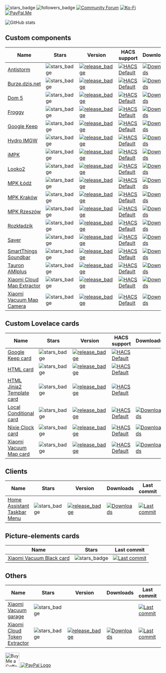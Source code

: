 ![stars_badge](https://img.shields.io/github/stars/PiotrMachowski?affiliations=OWNER&label=Total%20Stars)
![followers_badge](https://img.shields.io/github/followers/PiotrMachowski?label=Followers)
[![Community Forum][community_forum_shield]][community_forum]
[![Ko-Fi][ko_fi_shield]][ko_fi]
[![PayPal.Me][paypal_me_shield]][paypal_me]

[community_forum_shield]: https://img.shields.io/static/v1.svg?label=%20&message=Forum&style=popout&color=41bdf5&logo=HomeAssistant&logoColor=white
[community_forum]: https://community.home-assistant.io/u/3_14

[ko_fi_shield]: https://img.shields.io/static/v1.svg?label=%20&message=Ko-Fi&color=F16061&logo=ko-fi&logoColor=white
[ko_fi]: https://ko-fi.com/piotrmachowski

[buy_me_a_coffee_shield]: https://img.shields.io/static/v1.svg?label=%20&message=Buy%20me%20a%20coffee&color=6f4e37&logo=buy%20me%20a%20coffee&logoColor=white
[buy_me_a_coffee]: https://www.buymeacoffee.com/PiotrMachowski

[paypal_me_shield]: https://img.shields.io/static/v1.svg?label=%20&message=PayPal.Me&logo=paypal
[paypal_me]: https://paypal.me/PiMachowski



![GitHub stats](https://github-readme-stats.vercel.app/api?username=PiotrMachowski&theme=dark)

## Custom components

| Name                                                                                                                        | Stars                                                                                                                                 | Version                                                                                                                                                                                                                                                      | HACS support                                         | Downloads                                                                                                                                                                                                                                               | Last commit                                                                                                                                                                                                                                  | Forum                                                                                                                                     |
|-----------------------------------------------------------------------------------------------------------------------------|---------------------------------------------------------------------------------------------------------------------------------------|--------------------------------------------------------------------------------------------------------------------------------------------------------------------------------------------------------------------------------------------------------------|------------------------------------------------------|---------------------------------------------------------------------------------------------------------------------------------------------------------------------------------------------------------------------------------------------------------|----------------------------------------------------------------------------------------------------------------------------------------------------------------------------------------------------------------------------------------------|-------------------------------------------------------------------------------------------------------------------------------------------|
| [Antistorm](https://github.com/PiotrMachowski/Home-Assistant-custom-components-Antistorm)                                   | ![stars_badge](https://img.shields.io/github/stars/PiotrMachowski/Home-Assistant-custom-components-Antistorm?label=)                  | [![release_badge](https://img.shields.io/github/v/release/PiotrMachowski/Home-Assistant-custom-components-Antistorm?label=)](https://github.com/PiotrMachowski/Home-Assistant-custom-components-Antistorm/releases/latest)                                   | [![HACS Default][hacs_default_shield]][hacs_default] | [![Downloads](https://img.shields.io/github/downloads/PiotrMachowski/Home-Assistant-custom-components-Antistorm/total?label=)](https://github.com/PiotrMachowski/Home-Assistant-custom-components-Antistorm/releases)                                   | [![Last commit](https://img.shields.io/github/last-commit/PiotrMachowski/Home-Assistant-custom-components-Antistorm?label=)](https://github.com/PiotrMachowski/Home-Assistant-custom-components-Antistorm)                                   |                                                                                                                                           |
| [Burze.dzis.net](https://github.com/PiotrMachowski/Home-Assistant-custom-components-Burze.dzis.net)                         | ![stars_badge](https://img.shields.io/github/stars/PiotrMachowski/Home-Assistant-custom-components-Burze.dzis.net?label=)             | [![release_badge](https://img.shields.io/github/v/release/PiotrMachowski/Home-Assistant-custom-components-Burze.dzis.net?label=)](https://github.com/PiotrMachowski/Home-Assistant-custom-components-Burze.dzis.net/releases/latest)                         | [![HACS Default][hacs_default_shield]][hacs_default] | [![Downloads](https://img.shields.io/github/downloads/PiotrMachowski/Home-Assistant-custom-components-Burze.dzis.net/total?label=)](https://github.com/PiotrMachowski/Home-Assistant-custom-components-Burze.dzis.net/releases)                         | [![Last commit](https://img.shields.io/github/last-commit/PiotrMachowski/Home-Assistant-custom-components-Burze.dzis.net?label=)](https://github.com/PiotrMachowski/Home-Assistant-custom-components-Burze.dzis.net)                         |                                                                                                                                           |
| [Dom 5](https://github.com/PiotrMachowski/Home-Assistant-custom-components-Dom-5)                                           | ![stars_badge](https://img.shields.io/github/stars/PiotrMachowski/Home-Assistant-custom-components-Dom-5?label=)                      | [![release_badge](https://img.shields.io/github/v/release/PiotrMachowski/Home-Assistant-custom-components-Dom-5?label=)](https://github.com/PiotrMachowski/Home-Assistant-custom-components-Dom-5/releases/latest)                                           | [![HACS Default][hacs_custom_shield]][hacs_custom]   | [![Downloads](https://img.shields.io/github/downloads/PiotrMachowski/Home-Assistant-custom-components-Dom-5/total?label=)](https://github.com/PiotrMachowski/Home-Assistant-custom-components-Dom-5/releases)                                           | [![Last commit](https://img.shields.io/github/last-commit/PiotrMachowski/Home-Assistant-custom-components-Dom-5?label=)](https://github.com/PiotrMachowski/Home-Assistant-custom-components-Dom-5)                                           |                                                                                                                                           |
| [Froggy](https://github.com/PiotrMachowski/Home-Assistant-custom-components-Froggy)                                         | ![stars_badge](https://img.shields.io/github/stars/PiotrMachowski/Home-Assistant-custom-components-Froggy?label=)                     | [![release_badge](https://img.shields.io/github/v/release/PiotrMachowski/Home-Assistant-custom-components-Froggy?label=)](https://github.com/PiotrMachowski/Home-Assistant-custom-components-Froggy/releases/latest)                                         | [![HACS Default][hacs_custom_shield]][hacs_custom]   | [![Downloads](https://img.shields.io/github/downloads/PiotrMachowski/Home-Assistant-custom-components-Froggy/total?label=)](https://github.com/PiotrMachowski/Home-Assistant-custom-components-Froggy/releases)                                         | [![Last commit](https://img.shields.io/github/last-commit/PiotrMachowski/Home-Assistant-custom-components-Froggy?label=)](https://github.com/PiotrMachowski/Home-Assistant-custom-components-Froggy)                                         |                                                                                                                                           |
| [Google Keep](https://github.com/PiotrMachowski/Home-Assistant-custom-components-Google-Keep)                               | ![stars_badge](https://img.shields.io/github/stars/PiotrMachowski/Home-Assistant-custom-components-Google-Keep?label=)                | [![release_badge](https://img.shields.io/github/v/release/PiotrMachowski/Home-Assistant-custom-components-Google-Keep?label=)](https://github.com/PiotrMachowski/Home-Assistant-custom-components-Google-Keep/releases/latest)                               | [![HACS Default][hacs_default_shield]][hacs_default] | [![Downloads](https://img.shields.io/github/downloads/PiotrMachowski/Home-Assistant-custom-components-Google-Keep/total?label=)](https://github.com/PiotrMachowski/Home-Assistant-custom-components-Google-Keep/releases)                               | [![Last commit](https://img.shields.io/github/last-commit/PiotrMachowski/Home-Assistant-custom-components-Google-Keep?label=)](https://github.com/PiotrMachowski/Home-Assistant-custom-components-Google-Keep)                               | [![community_badge][community_forum_shield]](https://community.home-assistant.io/t/google-keep-custom-component-and-lovelace-card/131752) |
| [Hydro IMGW](https://github.com/PiotrMachowski/Home-Assistant-custom-components-Hydro-IMGW)                                 | ![stars_badge](https://img.shields.io/github/stars/PiotrMachowski/Home-Assistant-custom-components-Hydro-IMGW?label=)                 | [![release_badge](https://img.shields.io/github/v/release/PiotrMachowski/Home-Assistant-custom-components-Hydro-IMGW?label=)](https://github.com/PiotrMachowski/Home-Assistant-custom-components-Hydro-IMGW/releases/latest)                                 | [![HACS Default][hacs_custom_shield]][hacs_custom]   | [![Downloads](https://img.shields.io/github/downloads/PiotrMachowski/Home-Assistant-custom-components-Hydro-IMGW/total?label=)](https://github.com/PiotrMachowski/Home-Assistant-custom-components-Hydro-IMGW/releases)                                 | [![Last commit](https://img.shields.io/github/last-commit/PiotrMachowski/Home-Assistant-custom-components-Hydro-IMGW?label=)](https://github.com/PiotrMachowski/Home-Assistant-custom-components-Hydro-IMGW)                                 |                                                                                                                                           |
| [iMPK](https://github.com/PiotrMachowski/Home-Assistant-custom-components-iMPK)                                             | ![stars_badge](https://img.shields.io/github/stars/PiotrMachowski/Home-Assistant-custom-components-iMPK?label=)                       | [![release_badge](https://img.shields.io/github/v/release/PiotrMachowski/Home-Assistant-custom-components-iMPK?label=)](https://github.com/PiotrMachowski/Home-Assistant-custom-components-iMPK/releases/latest)                                             | [![HACS Default][hacs_default_shield]][hacs_default] | [![Downloads](https://img.shields.io/github/downloads/PiotrMachowski/Home-Assistant-custom-components-iMPK/total?label=)](https://github.com/PiotrMachowski/Home-Assistant-custom-components-iMPK/releases)                                             | [![Last commit](https://img.shields.io/github/last-commit/PiotrMachowski/Home-Assistant-custom-components-iMPK?label=)](https://github.com/PiotrMachowski/Home-Assistant-custom-components-iMPK)                                             |                                                                                                                                           |
| [Looko2](https://github.com/PiotrMachowski/Home-Assistant-custom-components-Looko2)                                         | ![stars_badge](https://img.shields.io/github/stars/PiotrMachowski/Home-Assistant-custom-components-Looko2?label=)                     | [![release_badge](https://img.shields.io/github/v/release/PiotrMachowski/Home-Assistant-custom-components-Looko2?label=)](https://github.com/PiotrMachowski/Home-Assistant-custom-components-Looko2/releases/latest)                                         | [![HACS Default][hacs_default_shield]][hacs_default] | [![Downloads](https://img.shields.io/github/downloads/PiotrMachowski/Home-Assistant-custom-components-Looko2/total?label=)](https://github.com/PiotrMachowski/Home-Assistant-custom-components-Looko2/releases)                                         | [![Last commit](https://img.shields.io/github/last-commit/PiotrMachowski/Home-Assistant-custom-components-Looko2?label=)](https://github.com/PiotrMachowski/Home-Assistant-custom-components-Looko2)                                         |                                                                                                                                           |
| [MPK Łódź](https://github.com/PiotrMachowski/Home-Assistant-custom-components-MPK-Lodz)                                     | ![stars_badge](https://img.shields.io/github/stars/PiotrMachowski/Home-Assistant-custom-components-MPK-Lodz?label=)                   | [![release_badge](https://img.shields.io/github/v/release/PiotrMachowski/Home-Assistant-custom-components-MPK-Lodz?label=)](https://github.com/PiotrMachowski/Home-Assistant-custom-components-MPK-Lodz/releases/latest)                                     | [![HACS Default][hacs_custom_shield]][hacs_custom]   | [![Downloads](https://img.shields.io/github/downloads/PiotrMachowski/Home-Assistant-custom-components-MPK-Lodz/total?label=)](https://github.com/PiotrMachowski/Home-Assistant-custom-components-MPK-Lodz/releases)                                     | [![Last commit](https://img.shields.io/github/last-commit/PiotrMachowski/Home-Assistant-custom-components-MPK-Lodz?label=)](https://github.com/PiotrMachowski/Home-Assistant-custom-components-MPK-Lodz)                                     |                                                                                                                                           |
| [MPK Kraków](https://github.com/PiotrMachowski/Home-Assistant-custom-components-MPK-KR)                                     | ![stars_badge](https://img.shields.io/github/stars/PiotrMachowski/Home-Assistant-custom-components-MPK-KR?label=)                     | [![release_badge](https://img.shields.io/github/v/release/PiotrMachowski/Home-Assistant-custom-components-MPK-KR?label=)](https://github.com/PiotrMachowski/Home-Assistant-custom-components-MPK-KR/releases/latest)                                         | [![HACS Default][hacs_custom_shield]][hacs_custom]   | [![Downloads](https://img.shields.io/github/downloads/PiotrMachowski/Home-Assistant-custom-components-MPK-KR/total?label=)](https://github.com/PiotrMachowski/Home-Assistant-custom-components-MPK-KR/releases)                                         | [![Last commit](https://img.shields.io/github/last-commit/PiotrMachowski/Home-Assistant-custom-components-MPK-KR?label=)](https://github.com/PiotrMachowski/Home-Assistant-custom-components-MPK-KR)                                         |                                                                                                                                           |
| [MPK Rzeszów](https://github.com/PiotrMachowski/Home-Assistant-custom-components-MPK-Rzeszow)                               | ![stars_badge](https://img.shields.io/github/stars/PiotrMachowski/Home-Assistant-custom-components-MPK-Rzeszow?label=)                | [![release_badge](https://img.shields.io/github/v/release/PiotrMachowski/Home-Assistant-custom-components-MPK-Rzeszow?label=)](https://github.com/PiotrMachowski/Home-Assistant-custom-components-MPK-Rzeszow/releases/latest)                               | [![HACS Default][hacs_custom_shield]][hacs_custom]   | [![Downloads](https://img.shields.io/github/downloads/PiotrMachowski/Home-Assistant-custom-components-MPK-Rzeszow/total?label=)](https://github.com/PiotrMachowski/Home-Assistant-custom-components-MPK-Rzeszow/releases)                               | [![Last commit](https://img.shields.io/github/last-commit/PiotrMachowski/Home-Assistant-custom-components-MPK-Rzeszow?label=)](https://github.com/PiotrMachowski/Home-Assistant-custom-components-MPK-Rzeszow)                               |                                                                                                                                           |
| [Rozkładzik](https://github.com/PiotrMachowski/Home-Assistant-custom-components-Rozkladzik)                                 | ![stars_badge](https://img.shields.io/github/stars/PiotrMachowski/Home-Assistant-custom-components-Rozkladzik?label=)                 | [![release_badge](https://img.shields.io/github/v/release/PiotrMachowski/Home-Assistant-custom-components-Rozkladzik?label=)](https://github.com/PiotrMachowski/Home-Assistant-custom-components-Rozkladzik/releases/latest)                                 | [![HACS Default][hacs_default_shield]][hacs_default] | [![Downloads](https://img.shields.io/github/downloads/PiotrMachowski/Home-Assistant-custom-components-Rozkladzik/total?label=)](https://github.com/PiotrMachowski/Home-Assistant-custom-components-Rozkladzik/releases)                                 | [![Last commit](https://img.shields.io/github/last-commit/PiotrMachowski/Home-Assistant-custom-components-Rozkladzik?label=)](https://github.com/PiotrMachowski/Home-Assistant-custom-components-Rozkladzik)                                 |                                                                                                                                           |
| [Saver](https://github.com/PiotrMachowski/Home-Assistant-custom-components-Saver)                                           | ![stars_badge](https://img.shields.io/github/stars/PiotrMachowski/Home-Assistant-custom-components-Saver?label=)                      | [![release_badge](https://img.shields.io/github/v/release/PiotrMachowski/Home-Assistant-custom-components-Saver?label=)](https://github.com/PiotrMachowski/Home-Assistant-custom-components-Saver/releases/latest)                                           | [![HACS Default][hacs_default_shield]][hacs_default] | [![Downloads](https://img.shields.io/github/downloads/PiotrMachowski/Home-Assistant-custom-components-Saver/total?label=)](https://github.com/PiotrMachowski/Home-Assistant-custom-components-Saver/releases)                                           | [![Last commit](https://img.shields.io/github/last-commit/PiotrMachowski/Home-Assistant-custom-components-Saver?label=)](https://github.com/PiotrMachowski/Home-Assistant-custom-components-Saver)                                           | [![community_badge][community_forum_shield]](https://community.home-assistant.io/t/custom-component-saver/204249)                         |
| [SmartThings Soundbar](https://github.com/PiotrMachowski/Home-Assistant-custom-components-SmartThings-Soundbar)             | ![stars_badge](https://img.shields.io/github/stars/PiotrMachowski/Home-Assistant-custom-components-SmartThings-Soundbar?label=)       | [![release_badge](https://img.shields.io/github/v/release/PiotrMachowski/Home-Assistant-custom-components-SmartThings-Soundbar?label=)](https://github.com/PiotrMachowski/Home-Assistant-custom-components-SmartThings-Soundbar/releases/latest)             | [![HACS Default][hacs_custom_shield]][hacs_custom]   | [![Downloads](https://img.shields.io/github/downloads/PiotrMachowski/Home-Assistant-custom-components-SmartThings-Soundbar/total?label=)](https://github.com/PiotrMachowski/Home-Assistant-custom-components-SmartThings-Soundbar/releases)             | [![Last commit](https://img.shields.io/github/last-commit/PiotrMachowski/Home-Assistant-custom-components-SmartThings-Soundbar?label=)](https://github.com/PiotrMachowski/Home-Assistant-custom-components-SmartThings-Soundbar)             |                                                                                                                                           |
| [Tauron AMIplus](https://github.com/PiotrMachowski/Home-Assistant-custom-components-Tauron-AMIplus)                         | ![stars_badge](https://img.shields.io/github/stars/PiotrMachowski/Home-Assistant-custom-components-Tauron-AMIplus?label=)             | [![release_badge](https://img.shields.io/github/v/release/PiotrMachowski/Home-Assistant-custom-components-Tauron-AMIplus?label=)](https://github.com/PiotrMachowski/Home-Assistant-custom-components-Tauron-AMIplus/releases/latest)                         | [![HACS Default][hacs_default_shield]][hacs_default] | [![Downloads](https://img.shields.io/github/downloads/PiotrMachowski/Home-Assistant-custom-components-Tauron-AMIplus/total?label=)](https://github.com/PiotrMachowski/Home-Assistant-custom-components-Tauron-AMIplus/releases)                         | [![Last commit](https://img.shields.io/github/last-commit/PiotrMachowski/Home-Assistant-custom-components-Tauron-AMIplus?label=)](https://github.com/PiotrMachowski/Home-Assistant-custom-components-Tauron-AMIplus)                         |                                                                                                                                           |
| [Xiaomi Cloud Map Extractor](https://github.com/PiotrMachowski/Home-Assistant-custom-components-Xiaomi-Cloud-Map-Extractor) | ![stars_badge](https://img.shields.io/github/stars/PiotrMachowski/Home-Assistant-custom-components-Xiaomi-Cloud-Map-Extractor?label=) | [![release_badge](https://img.shields.io/github/v/release/PiotrMachowski/Home-Assistant-custom-components-Xiaomi-Cloud-Map-Extractor?label=)](https://github.com/PiotrMachowski/Home-Assistant-custom-components-Xiaomi-Cloud-Map-Extractor/releases/latest) | [![HACS Default][hacs_default_shield]][hacs_default] | [![Downloads](https://img.shields.io/github/downloads/PiotrMachowski/Home-Assistant-custom-components-Xiaomi-Cloud-Map-Extractor/total?label=)](https://github.com/PiotrMachowski/Home-Assistant-custom-components-Xiaomi-Cloud-Map-Extractor/releases) | [![Last commit](https://img.shields.io/github/last-commit/PiotrMachowski/Home-Assistant-custom-components-Xiaomi-Cloud-Map-Extractor?label=)](https://github.com/PiotrMachowski/Home-Assistant-custom-components-Xiaomi-Cloud-Map-Extractor) | [![Community Forum][community_forum_shield]](https://community.home-assistant.io/t/xiaomi-cloud-vacuum-map-extractor/231292)              |
| [Xiaomi Vacuum Map Camera](https://github.com/PiotrMachowski/Home-Assistant-custom-components-Xiaomi-Vacuum-Map-Camera)     | ![stars_badge](https://img.shields.io/github/stars/PiotrMachowski/Home-Assistant-custom-components-Xiaomi-Vacuum-Map-Camera?label=)   | [![release_badge](https://img.shields.io/github/v/release/PiotrMachowski/Home-Assistant-custom-components-Xiaomi-Vacuum-Map-Camera?label=)](https://github.com/PiotrMachowski/Home-Assistant-custom-components-Xiaomi-Vacuum-Map-Camera/releases/latest)     | [![HACS Default][hacs_custom_shield]][hacs_custom]   | [![Downloads](https://img.shields.io/github/downloads/PiotrMachowski/Home-Assistant-custom-components-Xiaomi-Vacuum-Map-Camera/total?label=)](https://github.com/PiotrMachowski/Home-Assistant-custom-components-Xiaomi-Vacuum-Map-Camera/releases)     | [![Last commit](https://img.shields.io/github/last-commit/PiotrMachowski/Home-Assistant-custom-components-Xiaomi-Vacuum-Map-Camera?label=)](https://github.com/PiotrMachowski/Home-Assistant-custom-components-Xiaomi-Vacuum-Map-Camera)     |                                                                                                                                           |

## Custom Lovelace cards

| Name                                                                                                             | Stars                                                                                                                       | Version                                                                                                                                                                                                                                  | HACS support                                         | Downloads                                                                                                                                                                                                                     | Last commit                                                                                                                                                                                                              | Forum                                                                                                                                     |
|------------------------------------------------------------------------------------------------------------------|-----------------------------------------------------------------------------------------------------------------------------|------------------------------------------------------------------------------------------------------------------------------------------------------------------------------------------------------------------------------------------|------------------------------------------------------|-------------------------------------------------------------------------------------------------------------------------------------------------------------------------------------------------------------------------------|--------------------------------------------------------------------------------------------------------------------------------------------------------------------------------------------------------------------------|-------------------------------------------------------------------------------------------------------------------------------------------|
| [Google Keep card](https://github.com/PiotrMachowski/lovelace-google-keep-card)                                  | ![stars_badge](https://img.shields.io/github/stars/PiotrMachowski/lovelace-google-keep-card?label=)                         | [![release_badge](https://img.shields.io/github/v/release/PiotrMachowski/lovelace-google-keep-card?label=)](https://github.com/PiotrMachowski/lovelace-google-keep-card/releases/latest)                                                 | [![HACS Default][hacs_default_shield]][hacs_default] |                                                                                                                                                                                                                               | [![Last commit](https://img.shields.io/github/last-commit/PiotrMachowski/lovelace-google-keep-card?label=)](https://github.com/PiotrMachowski/lovelace-google-keep-card)                                                 | [![community_badge][community_forum_shield]](https://community.home-assistant.io/t/google-keep-custom-component-and-lovelace-card/131752) |
| [HTML card](https://github.com/PiotrMachowski/Home-Assistant-Lovelace-HTML-card)                                 | ![stars_badge](https://img.shields.io/github/stars/PiotrMachowski/Home-Assistant-Lovelace-HTML-card?label=)                 | [![release_badge](https://img.shields.io/github/v/release/PiotrMachowski/Home-Assistant-Lovelace-HTML-card?label=)](https://github.com/PiotrMachowski/Home-Assistant-Lovelace-HTML-card/releases/latest)                                 | [![HACS Default][hacs_default_shield]][hacs_default] |                                                                                                                                                                                                                               | [![Last commit](https://img.shields.io/github/last-commit/PiotrMachowski/Home-Assistant-Lovelace-HTML-card?label=)](https://github.com/PiotrMachowski/Home-Assistant-Lovelace-HTML-card)                                 |                                                                                                                                           |
| [HTML Jinja2 Template card](https://github.com/PiotrMachowski/Home-Assistant-Lovelace-HTML-Jinja2-Template-card) | ![stars_badge](https://img.shields.io/github/stars/PiotrMachowski/Home-Assistant-Lovelace-HTML-Jinja2-Template-card?label=) | [![release_badge](https://img.shields.io/github/v/release/PiotrMachowski/Home-Assistant-Lovelace-HTML-Jinja2-Template-card?label=)](https://github.com/PiotrMachowski/Home-Assistant-Lovelace-HTML-Jinja2-Template-card/releases/latest) | [![HACS Default][hacs_default_shield]][hacs_default] |                                                                                                                                                                                                                               | [![Last commit](https://img.shields.io/github/last-commit/PiotrMachowski/Home-Assistant-Lovelace-HTML-Jinja2-Template-card?label=)](https://github.com/PiotrMachowski/Home-Assistant-Lovelace-HTML-Jinja2-Template-card) | [![community_badge][community_forum_shield]](https://community.home-assistant.io/t/html-jinja2-template-card/134550)                      |
| [Local Conditional card](https://github.com/PiotrMachowski/Home-Assistant-Lovelace-Local-Conditional-card)       | ![stars_badge](https://img.shields.io/github/stars/PiotrMachowski/Home-Assistant-Lovelace-Local-Conditional-card?label=)    | [![release_badge](https://img.shields.io/github/v/release/PiotrMachowski/Home-Assistant-Lovelace-Local-Conditional-card?label=)](https://github.com/PiotrMachowski/Home-Assistant-Lovelace-Local-Conditional-card/releases/latest)       | [![HACS Default][hacs_default_shield]][hacs_default] | [![Downloads](https://img.shields.io/github/downloads/PiotrMachowski/Home-Assistant-Lovelace-Local-Conditional-card/total?label=)](https://github.com/PiotrMachowski/Home-Assistant-Lovelace-Local-Conditional-card/releases) | [![Last commit](https://img.shields.io/github/last-commit/PiotrMachowski/Home-Assistant-Lovelace-Local-Conditional-card?label=)](https://github.com/PiotrMachowski/Home-Assistant-Lovelace-Local-Conditional-card)       | [![community_badge][community_forum_shield]](https://community.home-assistant.io/t/lovelace-local-conditional-card/145145)                |
| [Nixie Clock card](https://github.com/PiotrMachowski/Home-Assistant-Lovelace-Nixie-Clock-Card)                   | ![stars_badge](https://img.shields.io/github/stars/PiotrMachowski/Home-Assistant-Lovelace-Nixie-Clock-Card?label=)          | [![release_badge](https://img.shields.io/github/v/release/PiotrMachowski/Home-Assistant-Lovelace-Nixie-Clock-Card?label=)](https://github.com/PiotrMachowski/Home-Assistant-Lovelace-Nixie-Clock-Card/releases/latest)                   | [![HACS Default][hacs_custom_shield]][hacs_custom]   | [![Downloads](https://img.shields.io/github/downloads/PiotrMachowski/Home-Assistant-Lovelace-Nixie-Clock-Card/total?label=)](https://github.com/PiotrMachowski/Home-Assistant-Lovelace-Nixie-Clock-Card/releases)             | [![Last commit](https://img.shields.io/github/last-commit/PiotrMachowski/Home-Assistant-Lovelace-Nixie-Clock-Card?label=)](https://github.com/PiotrMachowski/Home-Assistant-Lovelace-Nixie-Clock-Card)                   |                                                                                                                                           |
| [Xiaomi Vacuum Map card](https://github.com/PiotrMachowski/Home-Assistant-Lovelace-Xiaomi-Vacuum-Map-card)       | ![stars_badge](https://img.shields.io/github/stars/PiotrMachowski/Home-Assistant-Lovelace-Xiaomi-Vacuum-Map-card?label=)    | [![release_badge](https://img.shields.io/github/v/release/PiotrMachowski/Home-Assistant-Lovelace-Xiaomi-Vacuum-Map-card?label=)](https://github.com/PiotrMachowski/Home-Assistant-Lovelace-Xiaomi-Vacuum-Map-card/releases/latest)       | [![HACS Default][hacs_default_shield]][hacs_default] | [![Downloads](https://img.shields.io/github/downloads/PiotrMachowski/Home-Assistant-Lovelace-Xiaomi-Vacuum-Map-card/total?label=)](https://github.com/PiotrMachowski/Home-Assistant-Lovelace-Xiaomi-Vacuum-Map-card/releases) | [![Last commit](https://img.shields.io/github/last-commit/PiotrMachowski/Home-Assistant-Lovelace-Xiaomi-Vacuum-Map-card?label=)](https://github.com/PiotrMachowski/Home-Assistant-Lovelace-Xiaomi-Vacuum-Map-card)       | [![community_badge][community_forum_shield]](https://community.home-assistant.io/t/xiaomi-vacuum-interactive-map-card/123901)             |

## Clients

| Name                                                                                         | Stars                                                                                                 | Version                                                                                                                                                                                      | Downloads                                                                                                                                                                             | Last commit                                                                                                                                                                    | Forum                                                                                                                                             |
|----------------------------------------------------------------------------------------------|-------------------------------------------------------------------------------------------------------|----------------------------------------------------------------------------------------------------------------------------------------------------------------------------------------------|---------------------------------------------------------------------------------------------------------------------------------------------------------------------------------------|--------------------------------------------------------------------------------------------------------------------------------------------------------------------------------|---------------------------------------------------------------------------------------------------------------------------------------------------|
| [Home Assistant Taskbar Menu](https://github.com/PiotrMachowski/Home-Assistant-Taskbar-Menu) | ![stars_badge](https://img.shields.io/github/stars/PiotrMachowski/Home-Assistant-Taskbar-Menu?label=) | [![release_badge](https://img.shields.io/github/v/release/PiotrMachowski/Home-Assistant-Taskbar-Menu?label=)](https://github.com/PiotrMachowski/Home-Assistant-Taskbar-Menu/releases/latest) | [![Downloads](https://img.shields.io/github/downloads/PiotrMachowski/Home-Assistant-Taskbar-Menu/total?label=)](https://github.com/PiotrMachowski/Home-Assistant-Taskbar-Menu/releases) | [![Last commit](https://img.shields.io/github/last-commit/PiotrMachowski/Home-Assistant-Taskbar-Menu?label=)](https://github.com/PiotrMachowski/Home-Assistant-Taskbar-Menu) | [![Community Forum][community_forum_shield]](https://community.home-assistant.io/t/home-assistant-windows-app-home-assistant-taskbar-menu/207972) |

## Picture-elements cards

| Name                                                                                                              | Stars                                                                                                                         | Last commit                                                                                                                                                                                                                  |
|-------------------------------------------------------------------------------------------------------------------|-------------------------------------------------------------------------------------------------------------------------------|------------------------------------------------------------------------------------------------------------------------------------------------------------------------------------------------------------------------------|
| [Xiaomi Vacuum Black card](https://github.com/PiotrMachowski/Home-Assistant-picture-elements-Xiaomi-Vacuum-black) | ![stars_badge](https://img.shields.io/github/stars/PiotrMachowski/Home-Assistant-picture-elements-Xiaomi-Vacuum-black?label=) | [![Last commit](https://img.shields.io/github/last-commit/PiotrMachowski/Home-Assistant-picture-elements-Xiaomi-Vacuum-black?label=)](https://github.com/PiotrMachowski/Home-Assistant-picture-elements-Xiaomi-Vacuum-black) |

## Others

| Name                                                                                            | Stars                                                                                                         | Version                                                                                                                                                                                          | Downloads                                                                                                                                                                                   | Last commit                                                                                                                                                                                  | Forum                                                                                                           |
|-------------------------------------------------------------------------------------------------|---------------------------------------------------------------------------------------------------------------|--------------------------------------------------------------------------------------------------------------------------------------------------------------------------------------------------|---------------------------------------------------------------------------------------------------------------------------------------------------------------------------------------------|----------------------------------------------------------------------------------------------------------------------------------------------------------------------------------------------|-----------------------------------------------------------------------------------------------------------------|
| [Xiaomi Vacuum garage](https://github.com/PiotrMachowski/Home-Assistant-Xiaomi-Vacuum-garage)   | ![stars_badge](https://img.shields.io/github/stars/PiotrMachowski/Home-Assistant-Xiaomi-Vacuum-garage?label=) |                                                                                                                                                                                                  |                                                                                                                                                                                             | [![Last commit](https://img.shields.io/github/last-commit/PiotrMachowski/Home-Assistant-Xiaomi-Vacuum-garage?label=)](https://github.com/PiotrMachowski/Home-Assistant-Xiaomi-Vacuum-garage) | [![community_badge][community_forum_shield]](https://community.home-assistant.io/t/xiaomi-vacuum-garage/134311) |
| [Xiaomi Cloud Token Extractor](https://github.com/PiotrMachowski/Xiaomi-cloud-tokens-extractor) | ![stars_badge](https://img.shields.io/github/stars/PiotrMachowski/Xiaomi-cloud-tokens-extractor?label=)       | [![release_badge](https://img.shields.io/github/v/release/PiotrMachowski/Xiaomi-cloud-tokens-extractor?label=)](https://github.com/PiotrMachowski/Xiaomi-cloud-tokens-extractor/releases/latest) | [![Downloads](https://img.shields.io/github/downloads/PiotrMachowski/Xiaomi-cloud-tokens-extractor/total?label=)](https://github.com/PiotrMachowski/Xiaomi-cloud-tokens-extractor/releases) | [![Last commit](https://img.shields.io/github/last-commit/PiotrMachowski/Xiaomi-cloud-tokens-extractor?label=)](https://github.com/PiotrMachowski/Xiaomi-cloud-tokens-extractor)             |                                                                                                                 |


<a href='https://ko-fi.com/piotrmachowski' target='_blank'><img height='35' style='border:0px;height:46px;' src='https://az743702.vo.msecnd.net/cdn/kofi3.png?v=0' border='0' alt='Buy Me a Coffee at ko-fi.com' />
<a href="https://paypal.me/PiMachowski" target="_blank"><img src="https://www.paypalobjects.com/webstatic/mktg/logo/pp_cc_mark_37x23.jpg" border="0" alt="PayPal Logo" style="height: auto !important;width: auto !important;"></a>


[hacs_default_shield]: https://img.shields.io/static/v1.svg?label=&message=Default&style=popout&color=green&labelColor=41bdf5&logo=HomeAssistantCommunityStore&logoColor=white
[hacs_default]: https://hacs.xyz/docs/default_repositories
[hacs_custom_shield]: https://img.shields.io/static/v1.svg?label=&message=Custom&style=popout&color=orange&labelColor=41bdf5&logo=HomeAssistantCommunityStore&logoColor=white
[hacs_custom]: https://hacs.xyz/docs/faq/custom_repositories
[community_forum_shield]: https://img.shields.io/static/v1.svg?label=%20&message=Forum&style=popout&color=41bdf5&logo=HomeAssistant&logoColor=white
